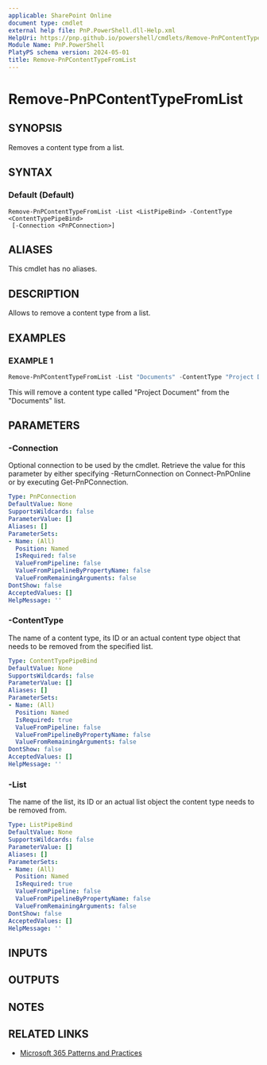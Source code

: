 ```yaml
---
applicable: SharePoint Online
document type: cmdlet
external help file: PnP.PowerShell.dll-Help.xml
HelpUri: https://pnp.github.io/powershell/cmdlets/Remove-PnPContentTypeFromList.html
Module Name: PnP.PowerShell
PlatyPS schema version: 2024-05-01
title: Remove-PnPContentTypeFromList
---
```


# Remove-PnPContentTypeFromList

## SYNOPSIS

Removes a content type from a list.

## SYNTAX

### Default (Default)

```
Remove-PnPContentTypeFromList -List <ListPipeBind> -ContentType <ContentTypePipeBind>
 [-Connection <PnPConnection>]
```

## ALIASES

This cmdlet has no aliases.

## DESCRIPTION

Allows to remove a content type from a list.

## EXAMPLES

### EXAMPLE 1

```powershell
Remove-PnPContentTypeFromList -List "Documents" -ContentType "Project Document"
```

This will remove a content type called "Project Document" from the "Documents" list.

## PARAMETERS

### -Connection

Optional connection to be used by the cmdlet. Retrieve the value for this parameter by either specifying -ReturnConnection on Connect-PnPOnline or by executing Get-PnPConnection.

```yaml
Type: PnPConnection
DefaultValue: None
SupportsWildcards: false
ParameterValue: []
Aliases: []
ParameterSets:
- Name: (All)
  Position: Named
  IsRequired: false
  ValueFromPipeline: false
  ValueFromPipelineByPropertyName: false
  ValueFromRemainingArguments: false
DontShow: false
AcceptedValues: []
HelpMessage: ''
```

### -ContentType

The name of a content type, its ID or an actual content type object that needs to be removed from the specified list.

```yaml
Type: ContentTypePipeBind
DefaultValue: None
SupportsWildcards: false
ParameterValue: []
Aliases: []
ParameterSets:
- Name: (All)
  Position: Named
  IsRequired: true
  ValueFromPipeline: false
  ValueFromPipelineByPropertyName: false
  ValueFromRemainingArguments: false
DontShow: false
AcceptedValues: []
HelpMessage: ''
```

### -List

The name of the list, its ID or an actual list object the content type needs to be removed from.

```yaml
Type: ListPipeBind
DefaultValue: None
SupportsWildcards: false
ParameterValue: []
Aliases: []
ParameterSets:
- Name: (All)
  Position: Named
  IsRequired: true
  ValueFromPipeline: false
  ValueFromPipelineByPropertyName: false
  ValueFromRemainingArguments: false
DontShow: false
AcceptedValues: []
HelpMessage: ''
```

## INPUTS

## OUTPUTS

## NOTES

## RELATED LINKS

- [Microsoft 365 Patterns and Practices](https://aka.ms/m365pnp)
